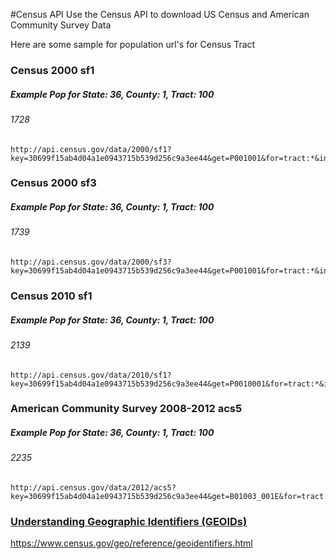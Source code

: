 #Census API
Use the Census API to download US Census and American Community Survey Data


Here are some sample for population url's for Census Tract

### Census 2000 sf1
##### Example Pop for State: 36, County: 1, Tract: 100
###### 1728
	http://api.census.gov/data/2000/sf1?key=30699f15ab4d04a1e0943715b539d256c9a3ee44&get=P001001&for=tract:*&in=state:36

### Census 2000 sf3
##### Example Pop for State: 36, County: 1, Tract: 100
###### 1739
	http://api.census.gov/data/2000/sf3?key=30699f15ab4d04a1e0943715b539d256c9a3ee44&get=P001001&for=tract:*&in=state:36
### Census 2010 sf1
##### Example Pop for State: 36, County: 1, Tract: 100
###### 2139
	http://api.census.gov/data/2010/sf1?key=30699f15ab4d04a1e0943715b539d256c9a3ee44&get=P0010001&for=tract:*&in=state:36
### American Community Survey 2008-2012 acs5
##### Example Pop for State: 36, County: 1, Tract: 100
###### 2235
	http://api.census.gov/data/2012/acs5?key=30699f15ab4d04a1e0943715b539d256c9a3ee44&get=B01003_001E&for=tract:*&in=state:36


### [Understanding Geographic Identifiers (GEOIDs)](https://www.census.gov/geo/reference/geoidentifiers.html)
https://www.census.gov/geo/reference/geoidentifiers.html
